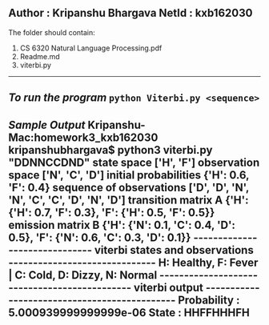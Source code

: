 Author : Kripanshu Bhargava
NetId : kxb162030
---
The folder should contain:
1. CS 6320 Natural Language Processing.pdf
2. Readme.md
3. viterbi.py
---
*To run the program*
`python Viterbi.py <sequence>`
---
*Sample Output*
Kripanshu-Mac:homework3_kxb162030 kripanshubhargava$ python3 viterbi.py "DDNNCCDND"
state space  ['H', 'F']
observation space  ['N', 'C', 'D']
initial probabilities  {'H': 0.6, 'F': 0.4}
sequence of observations  ['D', 'D', 'N', 'N', 'C', 'C', 'D', 'N', 'D']
transition matrix A {'H': {'H': 0.7, 'F': 0.3}, 'F': {'H': 0.5, 'F': 0.5}}
emission matrix B {'H': {'N': 0.1, 'C': 0.4, 'D': 0.5}, 'F': {'N': 0.6, 'C': 0.3, 'D': 0.1}}
------------------------------ viterbi states and observations ------------------------------
H: Healthy, F: Fever | C: Cold, D: Dizzy, N: Normal
--------------------------------------------- viterbi output ---------------------------------------------
Probability : 5.000939999999999e-06
State :  HHFFHHHFH
---
